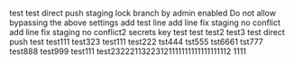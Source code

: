 test
test
direct push staging lock branch  by admin
enabled Do not allow bypassing the above settings
add test line
add line fix staging no conflict
add line fix staging no conflict2
secrets key test
test
test2
test3
test direct push
test
test111
test323
test111
test222
tst444
tst555
tst6661
tst777
test888
test999
test111
test23222113223121111111111111111112
1111